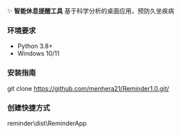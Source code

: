 ✨ **智能休息提醒工具**
基于科学分析的桌面应用，预防久坐疾病

### 环境要求
- Python 3.8+
- Windows 10/11
### 安装指南
git clone https://github.com/menhera21/Reminder1.0.git/
### 创建快捷方式
reminder\dist\ReminderApp
